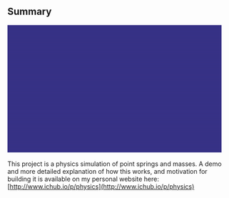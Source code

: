 ## Summary 
![](./demo.gif)

This project is a physics simulation of point springs and masses. A demo and more detailed explanation of how this works, and motivation for building it is available on my personal website here: [http://www.ichub.io/p/physics](http://www.ichub.io/p/physics) 